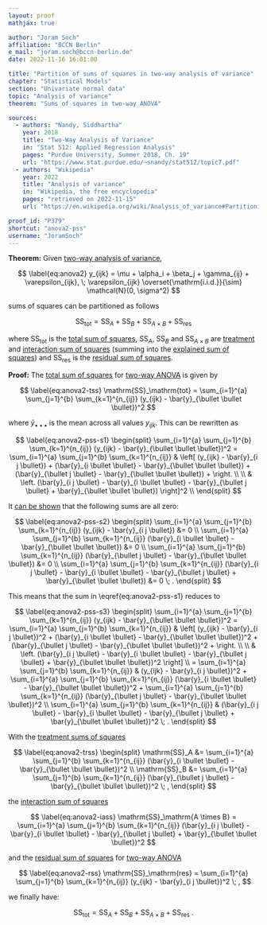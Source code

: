 ```yaml
---
layout: proof
mathjax: true

author: "Joram Soch"
affiliation: "BCCN Berlin"
e_mail: "joram.soch@bccn-berlin.de"
date: 2022-11-16 16:01:00

title: "Partition of sums of squares in two-way analysis of variance"
chapter: "Statistical Models"
section: "Univariate normal data"
topic: "Analysis of variance"
theorem: "Sums of squares in two-way ANOVA"

sources:
  - authors: "Nandy, Siddhartha"
    year: 2018
    title: "Two-Way Analysis of Variance"
    in: "Stat 512: Applied Regression Analysis"
    pages: "Purdue University, Summer 2018, Ch. 19"
    url: "https://www.stat.purdue.edu/~snandy/stat512/topic7.pdf"
  - authors: "Wikipedia"
    year: 2022
    title: "Analysis of variance"
    in: "Wikipedia, the free encyclopedia"
    pages: "retrieved on 2022-11-15"
    url: "https://en.wikipedia.org/wiki/Analysis_of_variance#Partitioning_of_the_sum_of_squares"

proof_id: "P379"
shortcut: "anova2-pss"
username: "JoramSoch"
---
```



**Theorem:** Given [two-way analysis of variance](/D/anova2),

$$ \label{eq:anova2}
y_{ijk} = \mu + \alpha_i + \beta_j + \gamma_{ij} + \varepsilon_{ijk}, \; \varepsilon_{ijk} \overset{\mathrm{i.i.d.}}{\sim} \mathcal{N}(0, \sigma^2)
$$

sums of squares can be partitioned as follows

$$ \label{eq:anova2-pss}
\mathrm{SS}_\mathrm{tot} = \mathrm{SS}_{A} + \mathrm{SS}_{B} + \mathrm{SS}_{A \times B} + \mathrm{SS}_\mathrm{res}
$$

where $\mathrm{SS}_\mathrm{tot}$ is the [total sum of squares](/D/tss), $\mathrm{SS}_{A}$, $\mathrm{SS}_{B}$ and $\mathrm{SS}_{A \times B}$ are [treatment](/D/trss) and [interaction sum of squares](/D/iass) (summing into the [explained sum of squares](/D/ess)) and $\mathrm{SS}_\mathrm{res}$ is the [residual sum of squares](/D/rss).


**Proof:** The [total sum of squares](/D/tss) for [two-way ANOVA](/D/anova2) is given by

$$ \label{eq:anova2-tss}
\mathrm{SS}_\mathrm{tot} = \sum_{i=1}^{a} \sum_{j=1}^{b} \sum_{k=1}^{n_{ij}} (y_{ijk} - \bar{y}_{\bullet \bullet \bullet})^2
$$

where $\bar{y}_{\bullet \bullet \bullet}$ is the mean across all values $y_{ijk}$. This can be rewritten as

$$ \label{eq:anova2-pss-s1}
\begin{split}
\sum_{i=1}^{a} \sum_{j=1}^{b} \sum_{k=1}^{n_{ij}} (y_{ijk} - \bar{y}_{\bullet \bullet \bullet})^2 = \sum_{i=1}^{a} \sum_{j=1}^{b} \sum_{k=1}^{n_{ij}} & \left[ (y_{ijk} - \bar{y}_{i j \bullet}) + (\bar{y}_{i \bullet \bullet} - \bar{y}_{\bullet \bullet \bullet}) + (\bar{y}_{\bullet j \bullet} - \bar{y}_{\bullet \bullet \bullet}) + \right. \\
\\ & \left. (\bar{y}_{i j \bullet} - \bar{y}_{i \bullet \bullet} - \bar{y}_{\bullet j \bullet} + \bar{y}_{\bullet \bullet \bullet}) \right]^2 \\
\end{split}
$$

It [can be shown](/P/anova2-cochran) that the following sums are all zero:

$$ \label{eq:anova2-pss-s2}
\begin{split}
\sum_{i=1}^{a} \sum_{j=1}^{b} \sum_{k=1}^{n_{ij}} (y_{ijk} - \bar{y}_{i j \bullet}) &= 0 \\
\sum_{i=1}^{a} \sum_{j=1}^{b} \sum_{k=1}^{n_{ij}} (\bar{y}_{i \bullet \bullet} - \bar{y}_{\bullet \bullet \bullet}) &= 0 \\
\sum_{i=1}^{a} \sum_{j=1}^{b} \sum_{k=1}^{n_{ij}} (\bar{y}_{\bullet j \bullet} - \bar{y}_{\bullet \bullet \bullet}) &= 0 \\
\sum_{i=1}^{a} \sum_{j=1}^{b} \sum_{k=1}^{n_{ij}} (\bar{y}_{i j \bullet} - \bar{y}_{i \bullet \bullet} - \bar{y}_{\bullet j \bullet} + \bar{y}_{\bullet \bullet \bullet}) &= 0 \; .
\end{split}
$$

This means that the sum in \eqref{eq:anova2-pss-s1} reduces to

$$ \label{eq:anova2-pss-s3}
\begin{split}
\sum_{i=1}^{a} \sum_{j=1}^{b} \sum_{k=1}^{n_{ij}} (y_{ijk} - \bar{y}_{\bullet \bullet \bullet})^2 = \sum_{i=1}^{a} \sum_{j=1}^{b} \sum_{k=1}^{n_{ij}} & \left[ (y_{ijk} - \bar{y}_{i j \bullet})^2 + (\bar{y}_{i \bullet \bullet} - \bar{y}_{\bullet \bullet \bullet})^2 + (\bar{y}_{\bullet j \bullet} - \bar{y}_{\bullet \bullet \bullet})^2 + \right. \\
\\ & \left. (\bar{y}_{i j \bullet} - \bar{y}_{i \bullet \bullet} - \bar{y}_{\bullet j \bullet} + \bar{y}_{\bullet \bullet \bullet})^2 \right] \\
= \sum_{i=1}^{a} \sum_{j=1}^{b} \sum_{k=1}^{n_{ij}} & (y_{ijk} - \bar{y}_{i j \bullet})^2 + \sum_{i=1}^{a} \sum_{j=1}^{b} \sum_{k=1}^{n_{ij}} (\bar{y}_{i \bullet \bullet} - \bar{y}_{\bullet \bullet \bullet})^2 + \sum_{i=1}^{a} \sum_{j=1}^{b} \sum_{k=1}^{n_{ij}} (\bar{y}_{\bullet j \bullet} - \bar{y}_{\bullet \bullet \bullet})^2 \\
\sum_{i=1}^{a} \sum_{j=1}^{b} \sum_{k=1}^{n_{ij}} & (\bar{y}_{i j \bullet} - \bar{y}_{i \bullet \bullet} - \bar{y}_{\bullet j \bullet} + \bar{y}_{\bullet \bullet \bullet})^2 \; .
\end{split}
$$

With the [treatment sums of squares](/D/trss)

$$ \label{eq:anova2-trss}
\begin{split}
\mathrm{SS}_A &= \sum_{i=1}^{a} \sum_{j=1}^{b} \sum_{k=1}^{n_{ij}} (\bar{y}_{i \bullet \bullet} - \bar{y}_{\bullet \bullet \bullet})^2 \\
\mathrm{SS}_B &= \sum_{i=1}^{a} \sum_{j=1}^{b} \sum_{k=1}^{n_{ij}} (\bar{y}_{\bullet j \bullet} - \bar{y}_{\bullet \bullet \bullet})^2 \; ,
\end{split}
$$

the [interaction sum of squares](/D/iass)

$$ \label{eq:anova2-iass}
\mathrm{SS}_\mathrm{A \times B} = \sum_{i=1}^{a} \sum_{j=1}^{b} \sum_{k=1}^{n_{ij}} (\bar{y}_{i j \bullet} - \bar{y}_{i \bullet \bullet} - \bar{y}_{\bullet j \bullet} + \bar{y}_{\bullet \bullet \bullet})^2
$$

and the [residual sum of squares](/D/rss) for [two-way ANOVA](/D/anova2)

$$ \label{eq:anova2-rss}
\mathrm{SS}_\mathrm{res} = \sum_{i=1}^{a} \sum_{j=1}^{b} \sum_{k=1}^{n_{ij}} (y_{ijk} - \bar{y}_{i j \bullet})^2 \; ,
$$

we finally have:

$$ \label{eq:anova2-pss-qed}
\mathrm{SS}_\mathrm{tot} = \mathrm{SS}_{A} + \mathrm{SS}_{B} + \mathrm{SS}_{A \times B} + \mathrm{SS}_\mathrm{res} \; .
$$